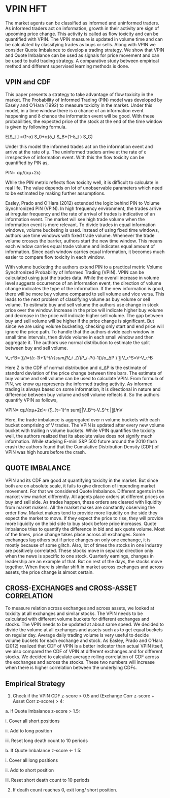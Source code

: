 # VPIN HFT

The market agents can be classified as informed and uninformed traders. As informed traders act on information, growth in their activity are sign of upcoming price change. This activity is called as flow toxicity and can be quantified with VPIN. The VPIN measure is updated in volume time and can be calculated by classifying trades as buys or sells. Along with VPIN we consider Quote Imbalance to develop a trading strategy. We show that VPIN and Quote Imbalance can be used as signals for price movement and can be used to build trading strategy. A comparative study between empirical method and different supervised learning methods is done.

## VPIN and CDF

This paper presents a strategy to take advantage of flow toxicity in the market. The Probability of Informed Trading (PIN) model was developed by Easely and O’Hara (1992) to measure toxicity in the market. Under this model, in a time window there is α chance of an information event happening and δ chance the information event will be good. With these probabilities, the expected price of the stock at the end of the time window is given by following formula.

E[S_t ]  =(1-α) S_0+α(δ_t S_B+(1-δ_t ) S_G)


Under this model the informed trades act on the information event and arrive at the rate of μ. The uninformed traders arrive at the rate of ε irrespective of information event. With this the flow toxicity can be quantified by PIN as,

PIN=  αμ/(αμ+2ε)

While the PIN metric reflects flow toxicity well, it is difficult to calculate in real life. The value depends on lot of unobservable parameters which need to be estimated by making further assumptions.

Easley, Prado and O’Hara (2012) extended the logic behind PIN to Volume Synchronized PIN (VPIN). In high frequency environment, the trades arrive at irregular frequency and the rate of arrival of trades is indicative of an information event. The market will see high trade volume when the information event is more relevant. To divide trades in equal information windows, volume bucketing is used. Instead of using fixed time windows, authors use time windows with fixed trade volume. Whenever the trade volume crosses the barrier, authors start the new time window. This means each window carries equal trade volume and indicates equal amount of information. Since each window carries equal information, it becomes much easier to compare flow toxicity in each window.

With volume bucketing the authors extend PIN to a practical metric Volume Synchronized Probability of Informed Trading (VPIN). VPIN can be calculated using just the trades data. While the overall increase in volume level suggests occurrence of an information event, the direction of volume change indicates the type of the information. If the new information is good, there will be more buy volume compared to sell volume and vice versa. This leads to the next problem of classifying volume as buy volume or sell volume. To estimate buy and sell volume the authors use change in stock price over the window. Increase in the price will indicate higher buy volume and decrease in the price will indicate higher sell volume. The gap between buy and sell volume will be higher if the price change is significant. But since we are using volume bucketing, checking only start and end price will ignore the price path. To handle that the authors divide each window in small time intervals, then divide volume in each small window and then aggregate it. The authors use normal distribution to estimate the split between buy and sell volume.

V_τ^B= ∑_(i=t(τ-1)+1)^t(τ)sum〖V_i  .Z((P_i-P_(i-1))/σ_ΔP ) 〗
V_τ^S=V-V_τ^B

Here Z is the CDF of normal distribution and σ_ΔP is the estimate of standard deviation of the price change between time bars.
The estimate of buy volume and sell volume can be used to calculate VPIN. From formula of PIN, we know αμ represents the informed trading activity. As informed trading is always based on some information, it is directional in nature and difference between buy volume and sell volume reflects it. So the authors quantify VPIN as follows,

VPIN=  αμ/(αμ+2ε)≈  (∑_(τ=1)^n sum〖|V_B^τ-V_S^τ |〗)/nV

Here, the trade imbalance is aggregated over n volume buckets with each bucket comprising of V trades. The VPIN is updated after every new volume bucket with trailing n volume buckets.
While VPIN quantifies the toxicity well, the authors realized that its absolute value does not signify much information. While studying E-mini S&P 500 future around the 2010 flash crash the authors found that the Cumulative Distribution Density (CDF) of VPIN was high hours before the crash. 

## QUOTE IMBALANCE

VPIN and its CDF are good at quantifying toxicity in the market. But since both are on absolute scale, it fails to give direction of impending market movement. For that we considered Quote Imbalance. Different agents in the market view market differently. All agents place orders at different prices on buy and sell side. As trades happen, these orders are cleared with liquidity from market makers. All the market makes are constantly observing the order flow. Market makers tend to provide more liquidity on the side they expect the market to move. If they expect the price to rise, they will provide more liquidity on the bid side to buy stock before price increases. Quote Imbalance tries to quantify the difference in bid and ask quote volume.
Most of the times, price change takes place across all exchanges. Some exchanges lag others but if price changes on only one exchange, it is mostly because of some glitch. Also, lot of times the stocks in one industry are positively correlated. These stocks move in separate direction only when the news is specific to one stock. Quarterly earnings, changes in leadership are an example of that. But on rest of the days, the stocks move together. When there is similar shift in market across exchanges and across assets, the price change is almost certain.

## CROSS-EXCHANGES and CROSS-ASSET CORRELATION

To measure relation across exchanges and across assets, we looked at toxicity at all exchanges and similar stocks. The VPIN needs to be calculated with different volume buckets for different exchanges and stocks. The VPIN needs to be updated at about same speed. We decided to divide the volume at all exchanges and assets such as to get equal buckets on regular day. Average daily trading volume is very useful to decide volume buckets for each exchange and stock. As Easley, Prado and O’Hara (2012) realized that CDF of VPIN is a better indicator than actual VPIN itself, we also compared the CDF of VPIN at different exchanges and for different stocks. We decided to calculate average rolling correlation of CDF across the exchanges and across the stocks. These two numbers will increase when there is higher correlation between the underlying CDFs.


## Empirical Strategy

1)	Check if the VPIN CDF z-score > 0.5 and (Exchange Corr z-score + Asset Corr z-score) > 4:

a.	If Quote Imbalance z-score > 1.5:

i.	Cover all short positions

ii.	Add to long position

iii.	Reset long death count to 10 periods

b.	If Quote Imbalance z-score <- 1.5:

i.	Cover all long positions

ii.	Add to short position

iii.	Reset short death count to 10 periods

2)	If death count reaches 0, exit long/ short position.

